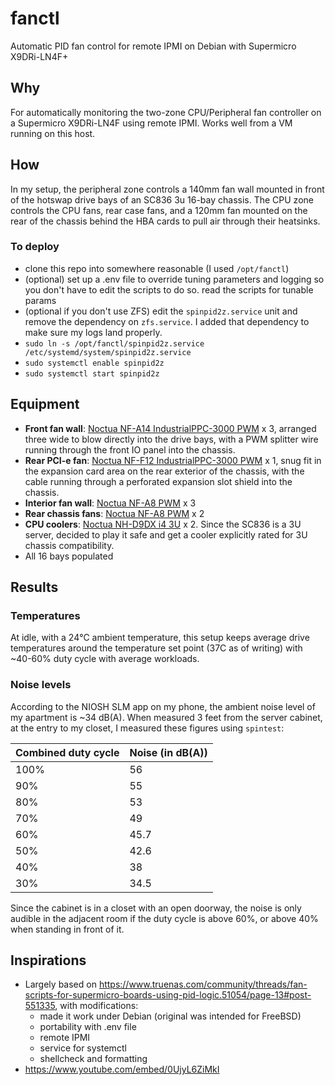 # fanctl

Automatic PID fan control for remote IPMI on Debian with Supermicro X9DRi-LN4F+

## Why

For automatically monitoring the two-zone CPU/Peripheral fan controller on a Supermicro X9DRi-LN4F using remote IPMI. Works well from a VM running on this host.

## How

In my setup, the peripheral zone controls a 140mm fan wall mounted in front of the hotswap drive bays of an SC836 3u 16-bay chassis. The CPU zone controls the CPU fans, rear case fans, and a 120mm fan mounted on the rear of the chassis behind the HBA cards to pull air through their heatsinks.

### To deploy

- clone this repo into somewhere reasonable (I used `/opt/fanctl`)
- (optional) set up a .env file to override tuning parameters and logging so you don't have to edit the scripts to do so. read the scripts for tunable params
- (optional if you don't use ZFS) edit the `spinpid2z.service` unit and remove the dependency on `zfs.service`. I added that dependency to make sure my logs land properly.
- `sudo ln -s /opt/fanctl/spinpid2z.service /etc/systemd/system/spinpid2z.service`
- `sudo systemctl enable spinpid2z`
- `sudo systemctl start spinpid2z`

## Equipment

- **Front fan wall**: [Noctua NF-A14 IndustrialPPC-3000 PWM](https://noctua.at/en/nf-a14-industrialppc-3000-pwm) x 3, arranged three wide to blow directly into the drive bays, with a PWM splitter wire running through the front IO panel into the chassis.
- **Rear PCI-e fan**: [Noctua NF-F12 IndustrialPPC-3000 PWM](https://noctua.at/en/nf-f12-industrialppc-3000-pwm) x 1, snug fit in the expansion card area on the rear exterior of the chassis, with the cable running through a perforated expansion slot shield into the chassis.
- **Interior fan wall**: [Noctua NF-A8 PWM](https://noctua.at/en/products/fan/nf-a8-pwm) x 3
- **Rear chassis fans**: [Noctua NF-A8 PWM](https://noctua.at/en/products/fan/nf-a8-pwm) x 2
- **CPU coolers**: [Noctua NH-D9DX i4 3U](https://noctua.at/en/nh-d9dx-i4-3u) x 2. Since the SC836 is a 3U server, decided to play it safe and get a cooler explicitly rated for 3U chassis compatibility.
- All 16 bays populated

## Results

### Temperatures

At idle, with a 24℃ ambient temperature, this setup keeps average drive temperatures around the temperature set point (37C as of writing) with ~40-60% duty cycle with average workloads.

### Noise levels

According to the NIOSH SLM app on my phone, the ambient noise level of my apartment is ~34 dB(A). When measured 3 feet from the server cabinet, at the entry to my closet, I measured these figures using `spintest`:

| Combined duty cycle | Noise (in dB(A)) |
| ------------------- | ---------------- |
| 100%                | 56               |
| 90%                 | 55               |
| 80%                 | 53               |
| 70%                 | 49               |
| 60%                 | 45.7             |
| 50%                 | 42.6             |
| 40%                 | 38               |
| 30%                 | 34.5             |

Since the cabinet is in a closet with an open doorway, the noise is only audible in the adjacent room if the duty cycle is above 60%, or above 40% when standing in front of it.

## Inspirations

- Largely based on https://www.truenas.com/community/threads/fan-scripts-for-supermicro-boards-using-pid-logic.51054/page-13#post-551335, with modifications:
  - made it work under Debian (original was intended for FreeBSD)
  - portability with .env file
  - remote IPMI
  - service for systemctl
  - shellcheck and formatting
- https://www.youtube.com/embed/0UjyL6ZiMkI
